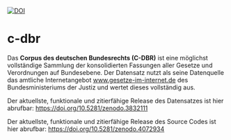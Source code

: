 [![DOI](https://zenodo.org/badge/doi/10.5281/zenodo.3832111.svg)](https://doi.org/10.5281/zenodo.3832111)

# c-dbr
Das **Corpus des deutschen Bundesrechts (C-DBR)** ist eine möglichst vollständige Sammlung der konsolidierten Fassungen aller Gesetze und Verordnungen auf Bundesebene. Der Datensatz nutzt als seine Datenquelle das amtliche Internetangebot www.gesetze-im-internet.de des Bundesministeriums der Justiz und wertet dieses vollständig aus.

Der aktuellste, funktionale und zitierfähige Release des Datensatzes ist hier abrufbar: https://doi.org/10.5281/zenodo.3832111

Der aktuellste, funktionale und zitierfähige Release des Source Codes ist hier abrufbar: https://doi.org/10.5281/zenodo.4072934
